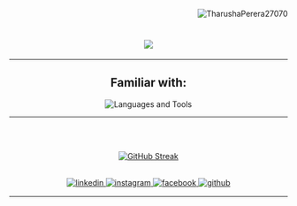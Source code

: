 <p align="right"> 
    <img src="https://komarev.com/ghpvc/?username=TharushaPerera27070&label=Profile%20views&color=0e75b6&style=flat" alt="TharushaPerera27070" /> 
</p>


<h1 align="center">
    <img src="https://readme-typing-svg.herokuapp.com/?font=Fira%20Code&color=FFFFFF&size=35&center=true&vCenter=true&width=500&height=70&duration=4000&lines=Hi+There!+🔥;+I'm+Tharusha+Perera!;" />
    <br>
  
</h1>


<hr/>
<div align="center">
    <h2>Familiar with:</h2>
    <img src="https://skillicons.dev/icons?i=dart,flutter,firebase,js,react,tailwind,py,git,github" alt="Languages and Tools" title="Languages and Tools"/></div>


<hr/>
<br>
<br>
<p align="center">
    <a href=""><img src="https://streak-stats.demolab.com?user=TharushaPerera27070&theme=highcontrast" alt="GitHub Streak" /></a>
</p>
<br>
  <div align="center">
<a href="https://linkedin.com/in/tharusha-perera-b48ba5252" target="_blank">
  <img src="https://img.shields.io/badge/linkedin-%231E77B2.svg?&style=for-the-badge&logo=linkedin&logoColor=white" alt="linkedin" style="margin-bottom: 2px;" />
</a>
<a href="https://www.instagram.com/_th_r_sh_" target="_blank">
  <img src="https://img.shields.io/badge/instagram-%23E1306C.svg?&style=for-the-badge&logo=instagram&logoColor=white" alt="instagram" style="margin-bottom: 2px;" />
</a>
<a href="https://www.facebook.com/tharusha.perera.35513" target="_blank">
  <img src="https://img.shields.io/badge/facebook-%231877F2.svg?&style=for-the-badge&logo=facebook&logoColor=white" alt="facebook" style="margin-bottom: 2px;" />
</a>
<a href="https://github.com/TharushaPerera27070" target="_blank">
  <img src="https://img.shields.io/badge/github-%23121011.svg?&style=for-the-badge&logo=github&logoColor=white" alt="github" style="margin-bottom: 2px;" />
</a>
</div>
<hr/>





